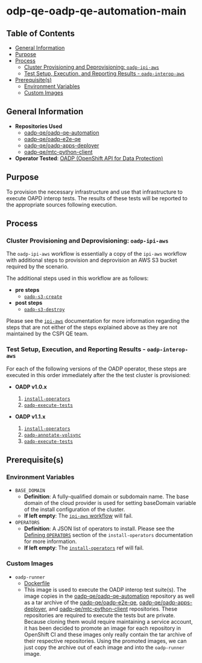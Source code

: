 # odp-qe-oadp-qe-automation-main<!-- omit from toc -->

## Table of Contents<!-- omit from toc -->

- [General Information](#general-information)
- [Purpose](#purpose)
- [Process](#process)
  - [Cluster Provisioning and Deprovisioning: `oadp-ipi-aws`](#cluster-provisioning-and-deprovisioning-oadp-ipi-aws)
  - [Test Setup, Execution, and Reporting Results - `oadp-interop-aws`](#test-setup-execution-and-reporting-results---oadp-interop-aws)
- [Prerequisite(s)](#prerequisites)
  - [Environment Variables](#environment-variables)
  - [Custom Images](#custom-images)

## General Information

- **Repositories Used**
  - [oadp-qe/oadp-qe-automation](https://github.com/oadp-qe/oadp-qe-automation)
  - [oadp-qe/oadp-e2e-qe](https://github.com/oadp-qe/oadp-e2e-qe)
  - [oadp-qe/oadp-apps-deployer](https://github.com/oadp-qe/oadp-apps-deployer)
  - [oadp-qe/mtc-python-client](https://github.com/oadp-qe/mtc-python-client)
- **Operator Tested**: [OADP (OpenShift API for Data Protection)](https://github.com/openshift/oadp-operator)

## Purpose

To provision the necessary infrastructure and use that infrastructure to execute OAPD interop tests. The results of these tests will be reported to the appropriate sources following execution.

## Process

### Cluster Provisioning and Deprovisioning: `oadp-ipi-aws`

The `oadp-ipi-aws` workflow is essentially a copy of the `ipi-aws` workflow with additional steps to provision and deprovision an AWS S3 bucket required by the scenario.

The additional steps used in this workflow are as follows:

- **pre steps**
  - [`oadp-s3-create`](../../../step-registry/oadp/s3/create/README.md)
- **post steps**
  - [`oadp-s3-destroy`](../../../step-registry/oadp/s3/destroy/README.md)

Please see the [`ipi-aws`](https://steps.ci.openshift.org/workflow/ipi-aws) documentation for more information regarding the steps that are not either of the steps explained above as they are not maintained by the CSPI QE team.

### Test Setup, Execution, and Reporting Results - `oadp-interop-aws`

For each of the following versions of the OADP operator, these steps are executed in this order immediately after the the test cluster is provisioned:

- **OADP v1.0.x**
  1. [`install-operators`](../../../step-registry/install-operators/README.md)
  2. [`oadp-execute-tests`](../../../step-registry/oadp/execute-tests/README.md)

- **OADP v1.1.x**
  1. [`install-operators`](../../../step-registry/install-operators/README.md)
  2. [`oadp-annotate-volsync`](../../../step-registry/oadp/annotate-volsync/README.md)
  3. [`oadp-execute-tests`](../../../step-registry/oadp/execute-tests/README.md)

## Prerequisite(s)

### Environment Variables

- `BASE_DOMAIN`
  - **Definition**: A fully-qualified domain or subdomain name. The base domain of the cloud provider is used for setting baseDomain variable of the install configuration of the cluster.
  - **If left empty**: The [`ipi-aws` workflow](../../../step-registry/ipi/aws/ipi-aws-workflow.yaml) will fail.
- `OPERATORS`
  - **Definition**: A JSON list of operators to install. Please see the [Defining `OPERATORS`](../../../step-registry/install-operators/README.md#defining-operators) section of the `install-operators` documentation for more information.
  - **If left empty**: The [`install-operators`](../../../step-registry/install-operators/README.md) ref will fail.

### Custom Images

- `oadp-runner`
  - [Dockerfile](https://github.com/oadp-qe/oadp-qe-automation/blob/main/dockerfiles/testing/interop/Dockerfile)
  - This image is used to execute the OADP interop test suite(s). The image copies in the [oadp-qe/oadp-qe-automation](https://github.com/oadp-qe/oadp-qe-automation) repository as well as a tar archive of the [oadp-qe/oadp-e2e-qe](https://github.com/oadp-qe/oadp-e2e-qe), [oadp-qe/oadp-apps-deployer](https://github.com/oadp-qe/oadp-apps-deployer), and [oadp-qe/mtc-python-client](https://github.com/oadp-qe/mtc-python-client) repositories. These repositories are required to execute the tests but are private. Because cloning them would require maintaining a service account, it has been decided to promote an image for each repository in OpenShift CI and these images only really contain the tar archive of their respective repositories. Using the promoted images, we can just copy the archive out of each image and into the `oadp-runner` image.
